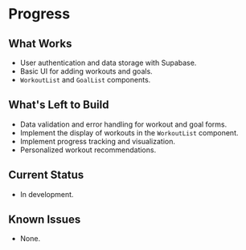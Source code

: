 # Progress

## What Works

-   User authentication and data storage with Supabase.
-   Basic UI for adding workouts and goals.
-   `WorkoutList` and `GoalList` components.

## What's Left to Build

-   Data validation and error handling for workout and goal forms.
-   Implement the display of workouts in the `WorkoutList` component.
-   Implement progress tracking and visualization.
-   Personalized workout recommendations.

## Current Status

-   In development.

## Known Issues

-   None.
